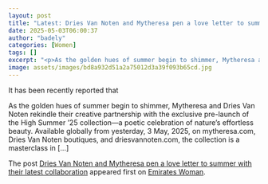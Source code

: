 ```yaml
---
layout: post
title: "Latest: Dries Van Noten and Mytheresa pen a love letter to summer with their latest collaboration"
date: 2025-05-03T06:00:37
author: "badely"
categories: [Women]
tags: []
excerpt: "<p>As the golden hues of summer begin to shimmer, Mytheresa and Dries Van Noten rekindle their creative partnership with the exclusive pre-launch of t"
image: assets/images/bd8a932d51a2a75012d3a39f093b65cd.jpg
---
```


It has been recently reported that <p>As the golden hues of summer begin to shimmer, Mytheresa and Dries Van Noten rekindle their creative partnership with the exclusive pre-launch of the High Summer ’25 collection—a poetic celebration of nature’s effortless beauty. Available globally from yesterday, 3 May, 2025, on mytheresa.com, Dries Van Noten boutiques, and driesvannoten.com, the collection is a masterclass in [&#8230;]</p>
<p>The post <a href="https://emirateswoman.com/dries-van-noten-mytheresa-latest-collaboration/" rel="nofollow">Dries Van Noten and Mytheresa pen a love letter to summer with their latest collaboration</a> appeared first on <a href="https://emirateswoman.com" rel="nofollow">Emirates Woman</a>.</p>

